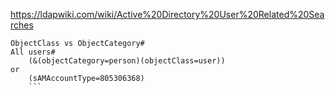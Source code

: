 https://ldapwiki.com/wiki/Active%20Directory%20User%20Related%20Searches
```
ObjectClass vs ObjectCategory#
All users#
    (&(objectCategory=person)(objectClass=user))
or
    (sAMAccountType=805306368)
    ```
